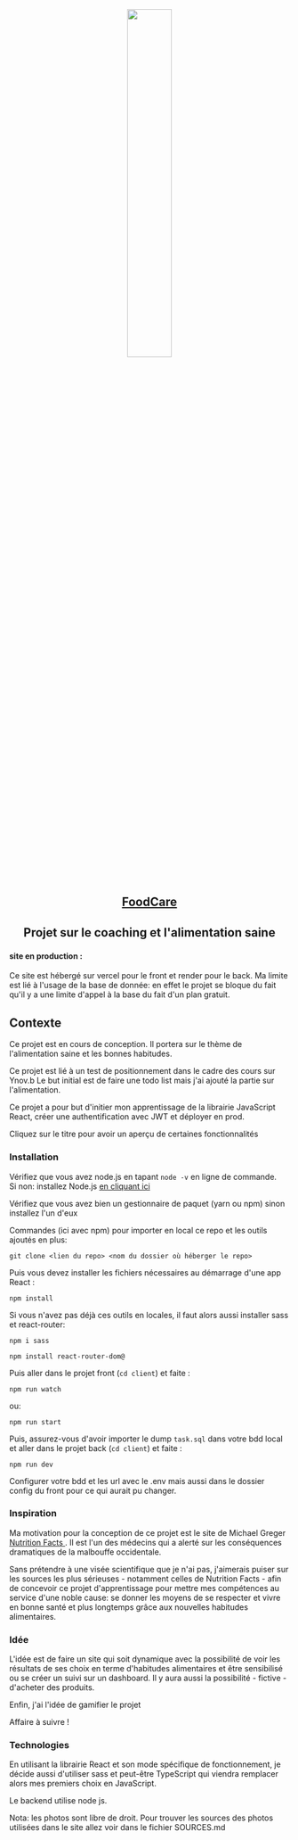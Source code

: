 
<div align="center">
  <img src='beans.jpeg' width="40%">
</div>

## <p align="center"><a href="https://rockntasks.vercel.app">FoodCare</a></p>

## <p align="center"> Projet sur le coaching et l'alimentation saine</p> 

#### site en production : 
  
Ce site est hébergé sur vercel pour le front et render pour le back. Ma limite est lié à l'usage de la base de donnée: en effet le projet se bloque du fait qu'il y a une limite d'appel à la base du fait d'un plan gratuit.

## Contexte

Ce projet est en cours de conception. Il portera sur le thème de l'alimentation saine et les bonnes habitudes. <br/>

Ce projet est lié à un test de positionnement dans le cadre des cours sur Ynov.b Le but initial est de faire une todo list mais j'ai ajouté la partie sur l'alimentation.

Ce projet a pour but d'initier mon apprentissage de la librairie JavaScript React, créer une authentification avec JWT et déployer en prod. <br/>

Cliquez sur le titre pour avoir un aperçu de certaines fonctionnalités<br/>

### Installation 

Vérifiez que vous avez node.js en tapant <code>node -v</code> en ligne de commande.<br/>
Si non: installez Node.js <a href="https://nodejs.org/en/">en cliquant ici</a><br/>

Vérifiez que vous avez bien un gestionnaire de paquet (yarn ou npm) sinon installez l'un d'eux<br/> 

Commandes (ici avec npm) pour importer en local ce repo et les outils ajoutés en plus: <br/>

```` 
git clone <lien du repo> <nom du dossier où héberger le repo>
````

Puis vous devez installer les fichiers nécessaires au démarrage d'une app React : <br/>
  
```
npm install
```
  
Si vous n'avez pas déjà ces outils en locales, il faut alors aussi installer sass et react-router: 

```
npm i sass
```

```
npm install react-router-dom@
```

Puis aller dans le projet front (`cd client`) et faite : 

```
npm run watch
```
ou:
```
npm run start
```
Puis, assurez-vous d'avoir importer le dump `task.sql` dans votre bdd local et aller dans le projet back (`cd client`) et faite : 

```
npm run dev
```
Configurer votre bdd et les url avec le .env mais aussi dans le dossier config du front pour ce qui aurait pu changer.

### Inspiration

Ma motivation pour la conception de ce projet est le site de Michael Greger <a href="https://nutritionfacts.org/"> Nutrition Facts </a>.
Il est l'un des médecins qui a alerté sur les conséquences dramatiques de la malbouffe occidentale. <br/>

Sans prétendre à une visée scientifique que je n'ai pas, j'aimerais puiser sur les sources les plus sérieuses - notamment celles de Nutrition Facts - afin de concevoir ce projet d'apprentissage pour mettre mes compétences au service d'une noble cause: se donner les moyens de se respecter et vivre en bonne santé et plus longtemps grâce aux nouvelles habitudes alimentaires. <br/>

### Idée

L'idée est de faire un site qui soit dynamique avec la possibilité de voir les résultats de ses choix en terme d'habitudes alimentaires et être sensibilisé ou se créer un suivi sur un dashboard. Il y aura aussi la possibilité - fictive - d'acheter des produits. <br/>

Enfin, j'ai l'idée de gamifier le projet<br/>

Affaire à suivre !<br/>

### Technologies

En utilisant la librairie React et son mode spécifique de fonctionnement, je décide aussi d'utiliser sass et peut-être TypeScript qui viendra remplacer alors mes premiers choix en JavaScript.

Le backend utilise node js.

Nota: les photos sont libre de droit. Pour trouver les sources des photos utilisées dans le site allez voir dans le fichier SOURCES.md
